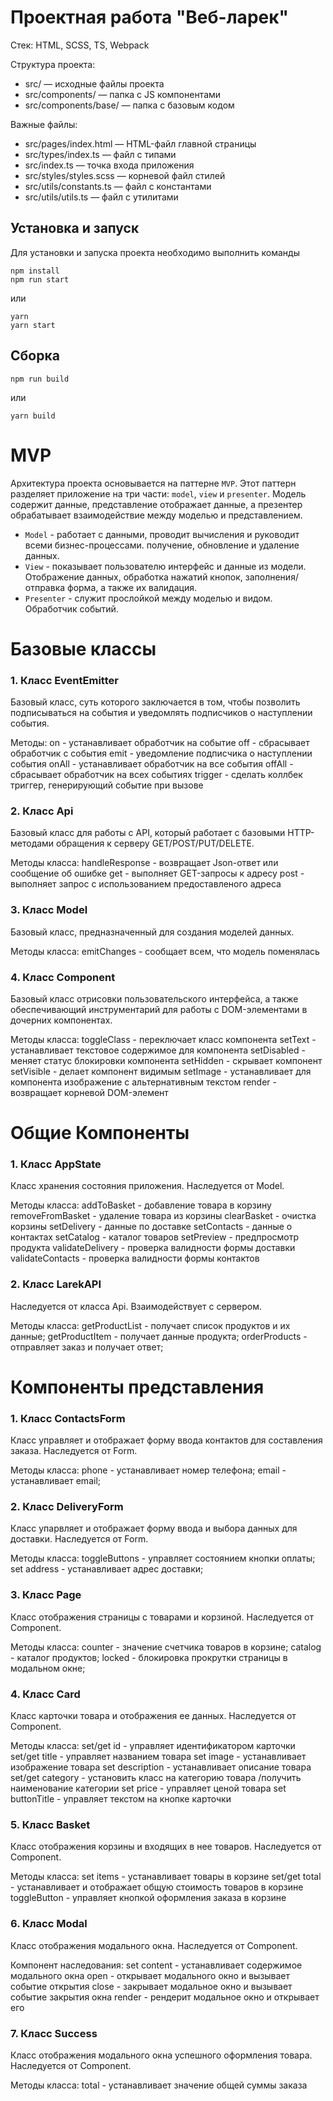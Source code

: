 # Проектная работа "Веб-ларек"

Стек: HTML, SCSS, TS, Webpack

Структура проекта:
- src/ — исходные файлы проекта
- src/components/ — папка с JS компонентами
- src/components/base/ — папка с базовым кодом

Важные файлы:
- src/pages/index.html — HTML-файл главной страницы
- src/types/index.ts — файл с типами
- src/index.ts — точка входа приложения
- src/styles/styles.scss — корневой файл стилей
- src/utils/constants.ts — файл с константами
- src/utils/utils.ts — файл с утилитами

## Установка и запуск
Для установки и запуска проекта необходимо выполнить команды

```
npm install
npm run start
```

или

```
yarn
yarn start
```
## Сборка

```
npm run build
```

или

```
yarn build
```

# MVP

Архитектура проекта основывается на паттерне `MVP`. Этот паттерн разделяет приложение на три части: `model`, `view` и `presenter`. Модель содержит данные, представление отображает данные, а презентер обрабатывает взаимодействие между моделью и представлением.

- `Model` - работает с данными, проводит вычисления и руководит всеми бизнес-процессами. получение, обновление и удаление данных.
- `View` -  показывает пользователю интерфейс и данные из модели. Отображение данных, обработка нажатий кнопок, заполнения/отправка форма, а также их валидация. 
- `Presenter` - служит прослойкой между моделью и видом. Обработчик событий.

# Базовые классы

### 1. Класс EventEmitter

Базовый класс, суть которого заключается в том, чтобы позволить подписываться на события и уведомлять подписчиков о наступлении события.

Методы:
on - устанавливает обработчик на событие
off - сбрасывает обработчик с события
emit - уведомление подписчика о наступлении события
onAll - устанавливает обработчик на все события
offAll - сбрасывает обработчик на всех событиях
trigger - сделать коллбек триггер, генерирующий событие при вызове

### 2. Класс Api

Базовый класс для работы с API, который работает с базовыми HTTP-методами обращения к серверу GET/POST/PUT/DELETE.

Методы класса:
handleResponse - возвращает Json-ответ или сообщение об ошибке
get - выполняет GET-запросы к адресу
post - выполняет запрос с использованием предоставленого адреса

### 3. Класс Model

Базовый класс, предназначенный для создания моделей данных.

Методы класса:
emitChanges - сообщает всем, что модель поменялась

### 4. Класс Component

Базовый класс отрисовки пользовательского интерфейса, а также обеспечивающий инструментарий для работы с DOM-элементами в дочерних компонентах.

Методы класса:
toggleClass - переключает класс компонента
setText - устанавливает текстовое содержимое для компонента
setDisabled - меняет статус блокировки компонента
setHidden - скрывает компонент
setVisible - делает компонент видимым
setImage - устанавливает для компонента изображение с альтернативным текстом
render - возвращает корневой DOM-элемент

# Общие Компоненты

### 1. Класс AppState

Класс хранения состояния приложения. Наследуется от Model.

Методы класса:
addToBasket - добавление товара в корзину
removeFromBasket - удаление товара из корзины
clearBasket - очистка корзины
setDelivery - данные по доставке
setContacts - данные о контактах
setCatalog - каталог товаров
setPreview - предпросмотр продукта
validateDelivery - проверка валидности формы доставки
validateContacts - проверка валидности формы контактов

### 2. Класс LarekAPI 

Наследуется от класса Api. Взаимодействует с сервером.

Методы класса:
getProductList - получает список продуктов и их данные;
getProductItem - получает данные продукта;
orderProducts - отправляет заказ и получает ответ;

# Компоненты представления

### 1. Класс ContactsForm

Класс управляет и отображает форму ввода контактов для составления заказа. Наследуется от Form.

Методы класса:
phone - устанавливает номер телефона;
email - устанавливает email;

### 2. Класс DeliveryForm

Класс упарвляет и отображает форму ввода и выбора данных для доставки. Наследуется от Form.

Методы класса:
toggleButtons - управляет состоянием кнопки оплаты;
set address - устанавливает адрес доставки;

### 3. Класс Page

Класс отображения страницы с товарами и корзиной. Наследуется от Component.

Методы класса:
counter - значение счетчика товаров в корзине;
catalog - каталог продуктов;
locked - блокировка прокрутки страницы в модальном окне;

### 4. Класс Card

Класс карточки товара и отображения ее данных. Наследуется от Component.

Методы класса:
set/get id - управляет идентификатором карточки
set/get title - управляет названием товара
set image - устанавливает изображение товара
set description - устанавливает описание товара
set/get category - установить класс на категорию товара /получить наименование категории
set price - управляет ценой товара
set buttonTitle - управляет текстом на кнопке карточки


### 5. Класс Basket

Класс отображения корзины и входящих в нее товаров. Наследуется от Component.

Методы класса:
set items - устанавливает товары в корзине
set/get total - устанавливает и отображает общую стоимость товаров в корзине
toggleButton - управляет кнопкой оформления заказа в корзине


### 6. Класс Modal

Класс отображения модального окна. Наследуется от Component.

Компонент наследования:
set content - устанавливает содержимое модального окна
open - открывает модального окно и вызывает событие открытия
close - закрывает модальное окно и вызывает событие закрытия окна
render - рендерит модальное окно и открывает его

### 7. Класс Success
Класс отображения модального окна успешного оформления товара. Наследуется от Component.

Методы класса:
total - устанавливает значение общей суммы заказа